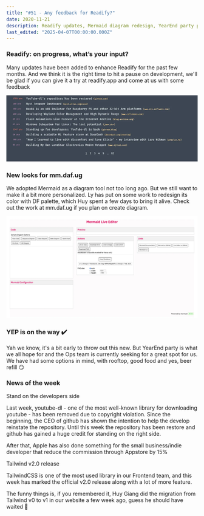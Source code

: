 ```yaml
---
title: "#51 - Any feedback for Readify?"
date: 2020-11-21
description: Readify updates, Mermaid diagram redesign, YearEnd party plans, GitHub restoring youtube-dl, Apple lowering App Store fees, and TailwindCSS v2.0 release highlights.
last_edited: "2025-04-07T00:00:00.000Z"
---
```


### Readify: on progress, what’s your input?

Many updates have been added to enhance Readify for the past few months. And we think it is the right time to hit a pause on development, we'll be glad if you can give it a try at readify.app and come at us with some feedback

![](assets/notion-image-1744007138457-qkoik.webp)

### New looks for mm.daf.ug

We adopted Mermaid as a diagram tool not too long ago. But we still want to make it a bit more personalized. Ly has put on some work to redesign its color with DF palette, which Huy spent a few days to bring it alive. Check out the work at mm.daf.ug if you plan on create diagram.

![](assets/notion-image-1744007138779-5p5r5.webp)

### YEP is on the way ✔️

Yah we know, it's a bit early to throw out this new. But YearEnd party is what we all hope for and the Ops team is currently seeking for a great spot for us. We have had some options in mind, with rooftop, good food and yes, beer refill 😏

### News of the week

Stand on the developers side

Last week, youtube-dl - one of the most well-known library for downloading youtube - has been removed due to copyright violation. Since the beginning, the CEO of github has shown the intention to help the develop reinstate the repository. Until this week the repository has been restore and github has gained a huge credit for standing on the right side.

After that, Apple has also done something for the small business/indie developer that reduce the commission through Appstore by 15%

Tailwind v2.0 release

TailwindCSS is one of the most used library in our Frontend team, and this week has marked the official v2.0 release along with a lot of more feature.

The funny things is, if you remembered it, Huy Giang did the migration from Tailwind v0 to v1 in our website a few week ago, guess he should have waited 🤣
